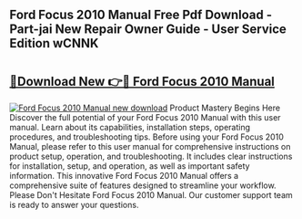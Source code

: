 ## Ford Focus 2010 Manual Free Pdf Download - Part-jai New Repair Owner Guide - User Service Edition wCNNK

# <h2><a href="http://bc37464.oget.top/?id=Ford+Focus+2010+Manual">🔗Download New 👉🔴 Ford Focus 2010 Manual</a></h2>

[![Ford Focus 2010 Manual new download](https://i.imgur.com/5g1atiW.png)](http://bc37464.oget.top/?id=Ford+Focus+2010+Manual)
Product Mastery Begins Here Discover the full potential of your Ford Focus 2010 Manual with this user manual. Learn about its capabilities, installation steps, operating procedures, and troubleshooting tips. Before using your Ford Focus 2010 Manual, please refer to this user manual for comprehensive instructions on product setup, operation, and troubleshooting. It includes clear instructions for installation, setup, and operation, as well as important safety information. This innovative Ford Focus 2010 Manual offers a comprehensive suite of features designed to streamline your workflow. Please Don't Hesitate Ford Focus 2010 Manual. Our customer support team is ready to answer your questions.
